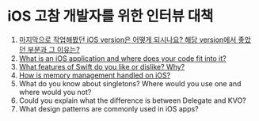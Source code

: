 # iOS 고참 개발자를 위한 인터뷰 대책

1. [마지막으로 작업해봤던 iOS version은 어떻게 되시나요? 해당 version에서 좋았던 부분과 그 이유는?](1_iOS_version/1_iOS_version.md)
2. [What is an iOS application and where does your code fit into it?](2_Application_is/2번_질의에_대한_답.md)
3. [What features of Swift do you like or dislike? Why?](3_Good_Bad_feature_is/3번_질의에_대한_답.md)
4. [How is memory management handled on iOS?](4_Memory_handling_is/4번_질의에_대한_답.md)
5. What do you know about singletons? Where would you use one and where would you not?
6. Could you explain what the difference is between Delegate and KVO?
7. What design patterns are commonly used in iOS apps?


